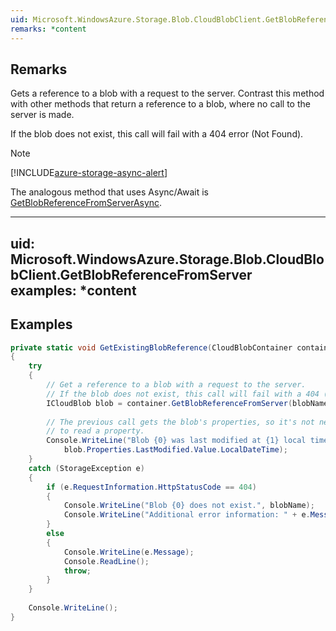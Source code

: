 ```yaml
---  
uid: Microsoft.WindowsAzure.Storage.Blob.CloudBlobClient.GetBlobReferenceFromServer  
remarks: *content  
---  
```

  
## Remarks  
 Gets a reference to a blob with a request to the server. Contrast this method with other methods that return a reference to a blob, where no call to the server is made.  
  
 If the blob does not exist, this call will fail with a 404 error (Not Found).  
  
> [!NOTE]
>  [!INCLUDE[azure-storage-async-alert](../Token/azure-storage-async-alert_md.md)]  
>   
>  The analogous method that uses Async/Await is [GetBlobReferenceFromServerAsync](assetId:///Overload:Microsoft.WindowsAzure.Storage.Blob.CloudBlobClient.GetBlobReferenceFromServerAsync?qualifyHint=False&autoUpgrade=True).  
  
---  
uid: Microsoft.WindowsAzure.Storage.Blob.CloudBlobClient.GetBlobReferenceFromServer  
examples: *content  
---  
  
## Examples  
  
```c#  
private static void GetExistingBlobReference(CloudBlobContainer container, string blobName)  
{  
    try  
    {  
        // Get a reference to a blob with a request to the server.  
        // If the blob does not exist, this call will fail with a 404 (Not Found).  
        ICloudBlob blob = container.GetBlobReferenceFromServer(blobName);  
  
        // The previous call gets the blob's properties, so it's not necessary to call FetchAttributes  
        // to read a property.  
        Console.WriteLine("Blob {0} was last modified at {1} local time.", blobName,  
            blob.Properties.LastModified.Value.LocalDateTime);  
    }  
    catch (StorageException e)  
    {  
        if (e.RequestInformation.HttpStatusCode == 404)  
        {  
            Console.WriteLine("Blob {0} does not exist.", blobName);  
            Console.WriteLine("Additional error information: " + e.Message);  
        }  
        else  
        {  
            Console.WriteLine(e.Message);  
            Console.ReadLine();  
            throw;  
        }  
    }  
  
    Console.WriteLine();  
}  
  
```